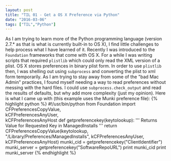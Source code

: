 ```yaml
---
layout: post
title: "TIL 01 - Get a OS X Preference via Python"
date: "2016-03-06"
tags: ["TIL","Python"]
---
```


As I am trying to learn more of the Python programming language (version 2.7.* as that is what is currently built-in to OS X), I find little challenges to help process what I have learned of it. Recently I was introduced to the `Foundation` frameworks that come with OS X. For a while I was writing scripts that required `plistlib` which could only read the XML version of a plist. OS X stores preferences in binary plist form. In order to use `plistlib` then, I was shelling out using `subprocess` and converting the plist to xml form temporarily. As I am trying to stay away from some of the "bad Mac Admin" practices, I found myself needing a way to read preferences without messing with the hard files. I could use `subprocess.check_output` and read the results of defaults, but why add more complexity (just my opinion). Here is what I came up with (this example uses the Munki preference file):
{% highlight python %}
#!/usr/bin/python
from Foundation import CFPreferencesCopyValue, \
                       kCFPreferencesAnyUser, \
                       kCFPreferencesAnyHost
def getpreferencekey(keytolookup):
    '''
    Returns Value for Requested Key in ManagedInstalls
    '''
    return CFPreferencesCopyValue(keytolookup, "/Library/Preferences/ManagedInstalls",
                              kCFPreferencesAnyUser, kCFPreferencesAnyHost)
munki_cid = getpreferencekey("ClientIdentifier")
munki_server = getpreferencekey("SoftwareRepoURL")
print munki_cid
print munki_server
{% endhighlight %}
